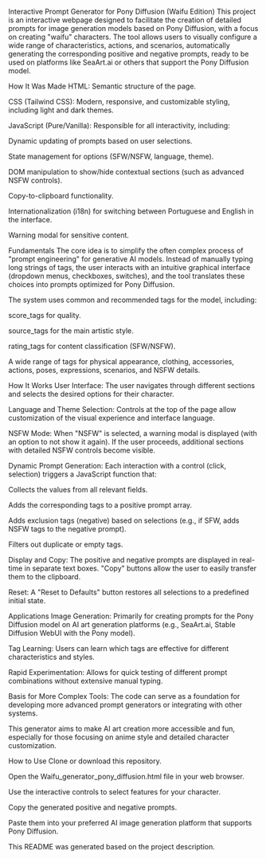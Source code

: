 Interactive Prompt Generator for Pony Diffusion (Waifu Edition)
This project is an interactive webpage designed to facilitate the creation of detailed prompts for image generation models based on Pony Diffusion, with a focus on creating "waifu" characters. The tool allows users to visually configure a wide range of characteristics, actions, and scenarios, automatically generating the corresponding positive and negative prompts, ready to be used on platforms like SeaArt.ai or others that support the Pony Diffusion model.

How It Was Made
HTML: Semantic structure of the page.

CSS (Tailwind CSS): Modern, responsive, and customizable styling, including light and dark themes.

JavaScript (Pure/Vanilla): Responsible for all interactivity, including:

Dynamic updating of prompts based on user selections.

State management for options (SFW/NSFW, language, theme).

DOM manipulation to show/hide contextual sections (such as advanced NSFW controls).

Copy-to-clipboard functionality.

Internationalization (i18n) for switching between Portuguese and English in the interface.

Warning modal for sensitive content.

Fundamentals
The core idea is to simplify the often complex process of "prompt engineering" for generative AI models. Instead of manually typing long strings of tags, the user interacts with an intuitive graphical interface (dropdown menus, checkboxes, switches), and the tool translates these choices into prompts optimized for Pony Diffusion.

The system uses common and recommended tags for the model, including:

score_tags for quality.

source_tags for the main artistic style.

rating_tags for content classification (SFW/NSFW).

A wide range of tags for physical appearance, clothing, accessories, actions, poses, expressions, scenarios, and NSFW details.

How It Works
User Interface: The user navigates through different sections and selects the desired options for their character.

Language and Theme Selection: Controls at the top of the page allow customization of the visual experience and interface language.

NSFW Mode: When "NSFW" is selected, a warning modal is displayed (with an option to not show it again). If the user proceeds, additional sections with detailed NSFW controls become visible.

Dynamic Prompt Generation: Each interaction with a control (click, selection) triggers a JavaScript function that:

Collects the values from all relevant fields.

Adds the corresponding tags to a positive prompt array.

Adds exclusion tags (negative) based on selections (e.g., if SFW, adds NSFW tags to the negative prompt).

Filters out duplicate or empty tags.

Display and Copy: The positive and negative prompts are displayed in real-time in separate text boxes. "Copy" buttons allow the user to easily transfer them to the clipboard.

Reset: A "Reset to Defaults" button restores all selections to a predefined initial state.

Applications
Image Generation: Primarily for creating prompts for the Pony Diffusion model on AI art generation platforms (e.g., SeaArt.ai, Stable Diffusion WebUI with the Pony model).

Tag Learning: Users can learn which tags are effective for different characteristics and styles.

Rapid Experimentation: Allows for quick testing of different prompt combinations without extensive manual typing.

Basis for More Complex Tools: The code can serve as a foundation for developing more advanced prompt generators or integrating with other systems.

This generator aims to make AI art creation more accessible and fun, especially for those focusing on anime style and detailed character customization.

How to Use
Clone or download this repository.

Open the Waifu_generator_pony_diffusion.html file in your web browser.

Use the interactive controls to select features for your character.

Copy the generated positive and negative prompts.

Paste them into your preferred AI image generation platform that supports Pony Diffusion.

This README was generated based on the project description.

